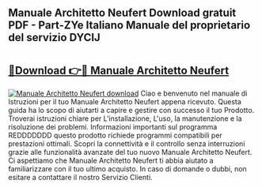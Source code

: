 ## Manuale Architetto Neufert Download gratuit PDF - Part-ZYe Italiano Manuale del proprietario del servizio DYCIJ

# <h2><a href="http://dfd640.blite.top/?on=Manuale+Architetto+Neufert">🔗Download 👉🔴 Manuale Architetto Neufert</a></h2>

[![Manuale Architetto Neufert download](https://i.imgur.com/lujVjoI.png)](http://dfd640.blite.top/?on=Manuale+Architetto+Neufert)
Ciao e benvenuto nel manuale di Istruzioni per il tuo Manuale Architetto Neufert appena ricevuto. Questa guida ha lo scopo di aiutarti a capire e gestire con successo il tuo Prodotto. Troverai istruzioni chiare per L'installazione, L'uso, la manutenzione e la risoluzione dei problemi. Informazioni importanti sul programma REDDDDDDD questo prodotto richiede programmi compatibili per prestazioni ottimali. Scopri la connettività e il controllo senza interruzioni grazie alle funzionalità avanzate del tuo nuovo Manuale Architetto Neufert. Ci aspettiamo che Manuale Architetto Neufert ti abbia aiutato a familiarizzare con il tuo ultimo acquisto. In caso di domande o dubbi, non esitare a contattare il nostro Servizio Clienti.
